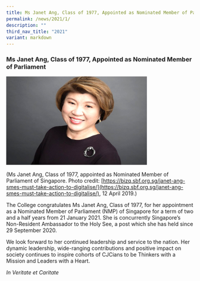 ```yaml
---
title: Ms Janet Ang, Class of 1977, Appointed as Nominated Member of Parliament
permalink: /news/2021/1/
description: ""
third_nav_title: "2021"
variant: markdown
---
```

### **Ms Janet Ang, Class of 1977, Appointed as Nominated Member of Parliament**

<img src="/images/2021janetang.jpg" style="width:75%">

(Ms Janet Ang, Class of 1977, appointed as Nominated Member of Parliament of Singapore. Photo credit:&nbsp;[https://bizq.sbf.org.sg/janet-ang-smes-must-take-action-to-digitalise/](https://bizq.sbf.org.sg/janet-ang-smes-must-take-action-to-digitalise/), 12 April 2019.)&nbsp;

The College congratulates Ms Janet Ang, Class of 1977, for her appointment as a Nominated Member of Parliament (NMP) of Singapore for a term of two and a half years from 21 January 2021. She is concurrently Singapore’s Non-Resident Ambassador to the Holy See, a post which she has held since 29 September 2020.&nbsp;

We look forward to her continued leadership and service to the nation. Her dynamic leadership, wide-ranging contributions and positive impact on society continues to inspire cohorts of CJCians to be Thinkers with a Mission and Leaders with a Heart.

_In Veritate et Caritate_